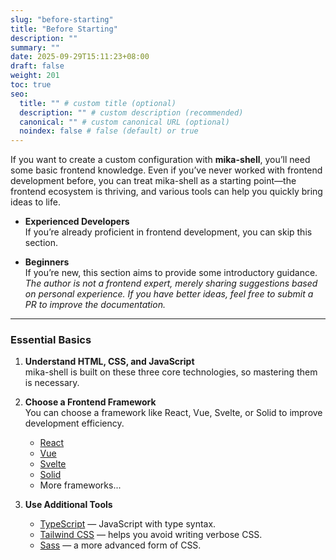 ```yaml
---
slug: "before-starting"
title: "Before Starting"
description: ""
summary: ""
date: 2025-09-29T15:11:23+08:00
draft: false
weight: 201
toc: true
seo:
  title: "" # custom title (optional)
  description: "" # custom description (recommended)
  canonical: "" # custom canonical URL (optional)
  noindex: false # false (default) or true
---
```

If you want to create a custom configuration with **mika-shell**, you’ll need some basic frontend knowledge.
Even if you’ve never worked with frontend development before, you can treat mika-shell as a starting point—the frontend ecosystem is thriving, and various tools can help you quickly bring ideas to life.

- **Experienced Developers**<br>
  If you’re already proficient in frontend development, you can skip this section.

- **Beginners**<br>
  If you’re new, this section aims to provide some introductory guidance.
  *The author is not a frontend expert, merely sharing suggestions based on personal experience.
  If you have better ideas, feel free to submit a PR to improve the documentation.*

---

### Essential Basics

1. **Understand HTML, CSS, and JavaScript**<br>
    mika-shell is built on these three core technologies, so mastering them is necessary.

2. **Choose a Frontend Framework**<br>
    You can choose a framework like React, Vue, Svelte, or Solid to improve development efficiency.
    - [React](https://react.dev/)
    - [Vue](https://vuejs.org/)
    - [Svelte](https://svelte.dev/)
    - [Solid](https://www.solidjs.com/)
    - More frameworks...

3. **Use Additional Tools**<br>
    - [TypeScript](https://www.typescriptlang.org/) — JavaScript with type syntax.
    - [Tailwind CSS](https://tailwindcss.com/) — helps you avoid writing verbose CSS.
    - [Sass](https://sass-lang.com/) — a more advanced form of CSS.
